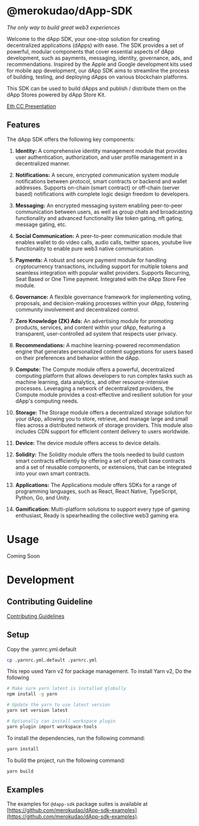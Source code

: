 # @merokudao/dApp-SDK

_The only way to build great web3 experiences_

Welcome to the dApp SDK, your one-stop solution for creating decentralized applications
(dApps) with ease. The SDK provides a set of powerful, modular components that cover
essential aspects of dApp development, such as payments, messaging, identity, governance,
ads, and recommendations. Inspired by the Apple and Google development kits used for mobile
app development, our dApp SDK aims to streamline the process of building, testing, and
deploying dApps on various blockchain platforms.

This SDK can be used to build dApps and publish / distribute them on the dApp Stores
powered by dApp Store Kit.

[Eth CC Presentation](https://docs.google.com/presentation/d/e/2PACX-1vSH53yRLzN0w_DZjlPw-EstBf2uo0cma-D6X6HechwD02wMZwkhBW-ex69StaaGbR3jYJnbQXFhItM4/pub?start=true&loop=false&delayms=5000)

## Features

The dApp SDK offers the following key components:

1. **Identity:** A comprehensive identity management module that provides user
   authentication, authorization, and user profile management in a decentralized manner.

2. **Notifications:** A secure, encrypted communication system module notifications between protocol, smart contracts or backend and wallet addresses. Supports on-chain (smart contract) or off-chain (server based) notifications with complete logic design freedom to developers.

3. **Messaging:** An encrypted messaging system enabling peer-to-peer communication between
   users, as well as group chats and broadcasting functionality and advanced functionality like token gating, nft gating, message gating, etc.

4. **Social Communication:** A peer-to-peer communication module that enables wallet to do video calls, audio calls, twitter spaces, youtube live functionality to enable pure web3 native communication.

5. **Payments:** A robust and secure payment module for handling cryptocurrency
   transactions, including support for multiple tokens and seamless integration with popular
   wallet providers. Supports Recurring, Seat Based or One Time payment. Integrated with the
   dApp Store Fee module.

6. **Governance:** A flexible governance framework for implementing voting, proposals, and
   decision-making processes within your dApp, fostering community involvement and
   decentralized control.

7. **Zero Knowledge (ZK) Ads:** An advertising module for promoting products, services, and content within your
   dApp, featuring a transparent, user-controlled ad system that respects user privacy.

8. **Recommendations:** A machine learning-powered recommendation engine that generates
   personalized content suggestions for users based on their preferences and behavior within
   the dApp.

9. **Compute:** The Compute module offers a powerful, decentralized computing platform that
   allows developers to run complex tasks such as machine learning, data analytics, and other
   resource-intensive processes. Leveraging a network of decentralized providers, the Compute
   module provides a cost-effective and resilient solution for your dApp's computing needs.

10. **Storage:** The Storage module offers a decentralized storage solution for your dApp,
    allowing you to store, retrieve, and manage large and small files across a distributed
    network of storage providers. This module also includes CDN support for efficient content
    delivery to users worldwide.

11. **Device:** The device module offers access to device details.

12. **Solidity:** The Solidity module offers the tools needed to build custom smart contracts efficiently by offering a set of prebuilt base contracts and a set of reusable components, or extensions, that can be integrated into your own smart contracts.

13. **Applications:** The Applications module offers SDKs for a range of programming languages, such as React, React Native, TypeScript, Python, Go, and Unity.

14. **Gamification:** Multi-platform solutions to support every type of gaming enthusiast, Ready is spearheading the collective web3 gaming era.

# Usage

Coming Soon

# Development

## Contributing Guideline

[Contributing Guidelines](./CONTRIBUTING.md)

## Setup

Copy the .yarnrc.yml.default

```bash
cp .yarnrc.yml.default .yarnrc.yml
```

This repo used Yarn v2 for package management.
To install Yarn v2, Do the following

```bash
# Make sure yarn latest is installed globally
npm install -g yarn

# Update the yarn to use latest version
yarn set version latest

# Optionally can install workspace plugin
yarn plugin import workspace-tools
```

To install the dependencies, run the following command:

```bash
yarn install
```

To build the project, run the following command:

```bash
yarn build
```

## Examples

The examples for `@dapp-sdk` package suites is available at [https://github.com/merokudao/dApp-sdk-examples](https://github.com/merokudao/dApp-sdk-examples).


